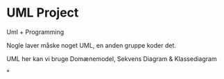 # UML Project 

Uml + Programming

Nogle laver måske noget UML, en anden gruppe koder det.

UML her kan vi bruge Domænemodel, Sekvens Diagram & Klassediagram

 °